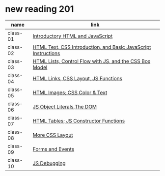 # new reading 201

| name | link |
| ----------- | ----------- |
| class-01 | [ Introductory HTML and JavaScript ](read-01.md) |
| class-02 | [ HTML Text, CSS Introduction, and Basic JavaScript Instructions ](read-02.md) |
| class-03 |[  HTML Lists, Control Flow with JS, and the CSS Box Model](read-03.md) |
| class-04 |[ HTML Links, CSS Layout, JS Functions](read-04.md) |
| class-05 | [ HTML Images; CSS Color & Text ](read-05.md) |
| class-06 | [ JS Object Literals,The DOM ](read-06.md) |
| class-07| [ HTML Tables; JS Constructor Functions ](read-07.md) |
| class-08| [ More CSS Layout ](read-08.md)|
| class-09| [ Forms and Events](read-09.md)|
| class-10| [ JS Debugging](read-10.md)|